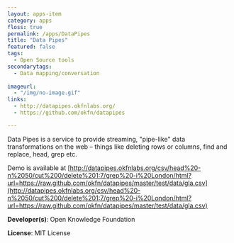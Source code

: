 ```yaml
---
layout: apps-item
category: apps
floss: true
permalink: /apps/DataPipes
title: "Data Pipes"
featured: false
tags:
  - Open Source tools
secondarytags:
  - Data mapping/conversation
  
imageurl:
  - "/img/no-image.gif"
links:
  - http://datapipes.okfnlabs.org/
  - https://github.com/okfn/datapipes

---
```

Data Pipes is a service to provide streaming, "pipe-like" data transformations on the web – things like deleting rows or columns, find and replace, head, grep etc.

Demo is available at [http://datapipes.okfnlabs.org/csv/head%20-n%2050/cut%200/delete%201:7/grep%20-i%20London/html?url=https://raw.github.com/okfn/datapipes/master/test/data/gla.csv](http://datapipes.okfnlabs.org/csv/head%20-n%2050/cut%200/delete%201:7/grep%20-i%20London/html?url=https://raw.github.com/okfn/datapipes/master/test/data/gla.csv)

**Developer(s)**: Open Knowledge Foundation

**License**: MIT License
